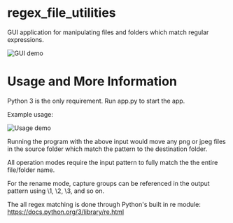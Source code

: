 # regex_file_utilities
 GUI application for manipulating files and folders which match regular expressions.

![GUI demo](../assets/Regex%20file%20utilities%20GUI.png?raw=true)

# Usage and More Information

Python 3 is the only requirement.
Run app.py to start the app.

 Example usage:

![Usage demo](../assets/Regex%20file%20utilities%20demo%201.png?raw=true)

Running the program with the above input would move any png or jpeg files in the source folder which match the pattern to the destination folder.

All operation modes require the input pattern to fully match the the entire file/folder name.

For the rename mode, capture groups can be referenced in the output pattern using \1, \2, \3, and so on.

The all regex matching is done through Python's built in re module: https://docs.python.org/3/library/re.html
